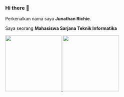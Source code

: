### Hi there 👋
Perkenalkan nama saya **Junathan Richie**.<br>

Saya seorang **Mahasiswa Sarjana Teknik Informatika** <br>
<p align="left">
<a href="https://github.com/JunathanRichie">
  <img height="180em" src="https://github-readme-stats-eight-theta.vercel.app/api?username=JunathanRichie&show_icons=true&theme=algolia&include_all_commits=true&count_private=true"/>
  <img height="180em" src="https://github-readme-stats-eight-theta.vercel.app/api/top-langs/?username=JunathanRichie&layout=compact&theme=algolia"/>
</a>
</p>
<!--
**JunathanRichie/JunathanRichie** is a ✨ _special_ ✨ repository because its `README.md` (this file) appears on your GitHub profile.

Here are some ideas to get you started:

- 🔭 I’m currently working on ...
- 🌱 I’m currently learning ...
- 👯 I’m looking to collaborate on ...
- 🤔 I’m looking for help with ...
- 💬 Ask me about ...
- 📫 How to reach me: ...
- 😄 Pronouns: ...
- ⚡ Fun fact: ...
-->
